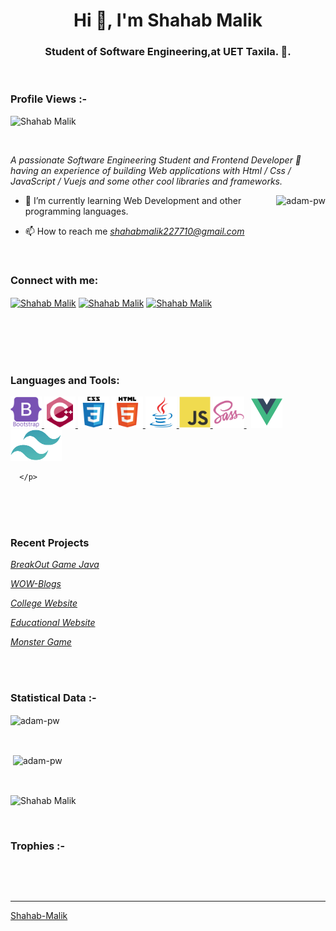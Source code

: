 <h1 align="center">Hi 👋, I'm Shahab Malik</h1>
<h3 align="center">Student of Software Engineering,at UET Taxila. 🌟.</h3>

<br>

<p align="right"> <h3>Profile Views :-</h3> <p align="left"> <img src="https://komarev.com/ghpvc/?username=Shahab-Malikk&color=0e75b6&style=flat-square&label=PROFILE+VIEWS" alt="Shahab Malik" /> </p>
  </p>

<br>

<p align="left">
  <em>
  A passionate Software Engineering Student and Frontend Developer 🚀 having an experience of building Web applications with Html / Css / JavaScript / Vuejs  and some other cool libraries and frameworks. 

  </em> 
  <br>

</p>


<p><img align="right" src="https://github.com/Adam-pw/Adam-pw/blob/main/animation_500_kxa883sd.gif" alt="adam-pw" /></p>


- 🌱 I’m currently learning Web Development and other programming languages.

- 📫 How to reach me *shahabmalik227710@gmail.com*



<br>

<h3 align="left">Connect with me:</h3>
<p align="left">
  <a href="https://www.linkedin.com/in/muhammad-shahab-malik-4264831b9/" target="blank"><img align="center"
      src="https://raw.githubusercontent.com/rahuldkjain/github-profile-readme-generator/master/src/images/icons/Social/linked-in-alt.svg"
      alt="Shahab Malik" height="30" width="40" /></a>
  <a href="https://www.facebook.com/malik.shahab.351104" target="blank"><img align="center"
      src="https://raw.githubusercontent.com/rahuldkjain/github-profile-readme-generator/master/src/images/icons/Social/facebook.svg"
      alt="Shahab Malik" height="30" width="40" /></a>
  <a href="https://www.instagram.com/m_shahab_malik/" target="blank"><img align="center"
      src="https://raw.githubusercontent.com/rahuldkjain/github-profile-readme-generator/master/src/images/icons/Social/instagram.svg"
      alt="Shahab Malik" height="30" width="40" /></a>
</p>

<br><br><br><br>

<h3 align="left">Languages and Tools:</h3>
<p align="left">  <a href="https://getbootstrap.com" target="_blank" rel="noreferrer">
    <img src="https://raw.githubusercontent.com/devicons/devicon/master/icons/bootstrap/bootstrap-plain-wordmark.svg"
      alt="bootstrap" width="50" height="50" /> </a>  <a href="https://www.w3schools.com/cpp/" target="_blank" rel="noreferrer">
    <img src="https://raw.githubusercontent.com/devicons/devicon/master/icons/cplusplus/cplusplus-original.svg"
      alt="cplusplus" width="50" height="50" /> </a> <a href="https://www.w3schools.com/css/" target="_blank"
    rel="noreferrer"> <img
      src="https://raw.githubusercontent.com/devicons/devicon/master/icons/css3/css3-original-wordmark.svg" alt="css3"
      width="50" height="50" /> </a> <a href="https://www.w3.org/html/" target="_blank" rel="noreferrer"> <img
      src="https://raw.githubusercontent.com/devicons/devicon/master/icons/html5/html5-original-wordmark.svg"
      alt="html5" width="50" height="50" /> </a>  <a href="https://www.java.com" target="_blank" rel="noreferrer"> <img
      src="https://raw.githubusercontent.com/devicons/devicon/master/icons/java/java-original.svg" alt="java" width="50"
      height="50" /> </a> <a href="https://developer.mozilla.org/en-US/docs/Web/JavaScript" target="_blank"
    rel="noreferrer"> <img
      src="https://raw.githubusercontent.com/devicons/devicon/master/icons/javascript/javascript-original.svg"
      alt="javascript" width="50" height="50" /> </a>  </a> <a href="https://sass-lang.com" target="_blank" rel="noreferrer"> <img
      src="https://raw.githubusercontent.com/devicons/devicon/master/icons/sass/sass-original.svg" alt="sass" width="50"
      height="50" /> </a>
      <code> <img height="50" src="https://github.com/engrmafzaalch/engrmafzaalch/blob/main/vuejs.png"> </code>
       <code> <img height="50" src="https://github.com/engrmafzaalch/engrmafzaalch/blob/main/tailwin.png"> </code> 
      
      </p>

<br><br><br>
<h3 align="left">Recent Projects</h3>
<p>
<em>
<a href="https://github.com/Shahab-Malikk/BreakOut-Game-Java-" target="_blank">
BreakOut Game Java 
</a>
</em>
</p>
<p>
<em>
<a href="https://wowblogs.netlify.app" target="_blank">
WOW-Blogs
</a>
</em>
</p>
<p>
<em>
<a href="https://superiorcollege.netlify.app" target="_blank">
College Website
</a>
</em>
</p>
<p>
<em>
<a href="https://sufa-academy.netlify.app" target="_blank">
Educational Website
</a>
</em>
</p>
<p>
<em>
<a href="https://monstergamevue.netlify.app" target="_blank">
Monster Game
</a>
</em>
</p>
<br><br>
<h3>Statistical Data :-</h3>
<p><img align="center"
    src="https://github-readme-stats.vercel.app/api/top-langs?username=Shahab-Malikk&show_icons=true&locale=en&layout=compact"
    alt="adam-pw" /></p>

<br>

<p>&nbsp;<img align="center" src="https://github-readme-stats.vercel.app/api?username=Shahab-Malikk&show_icons=true&locale=en"
    alt="adam-pw" /></p>

<br>

<p><img align="center" src="https://github-readme-streak-stats.herokuapp.com/?user=Shahab-Malikk&" alt="Shahab Malik" /></p>

<br>
<h3>Trophies :-</h3>
<p align="left"> <a href="https://github.com/ryo-ma/github-profile-trophy"><img
      src="https://github-profile-trophy.vercel.app/?username=Shahab-Malikk" alt="" /></a> </p>

<p align="left"> <a href="https://twitter.com/" target="blank"><img
      src="https://img.shields.io/twitter/follow/?logo=twitter&style=for-the-badge" alt="" /></a> </p>


------------------------------------------------------------------------------------------------------------------------------------------
[Shahab-Malik](https://github.com/Shahab-Malikk)
